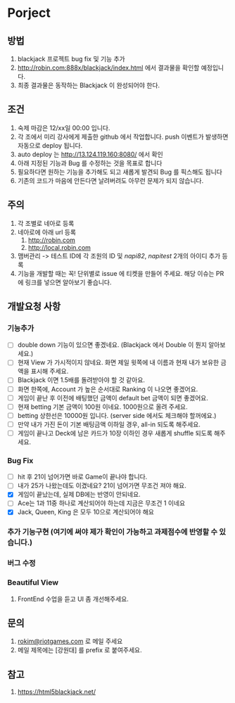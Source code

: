 # Porject

## 방법
1. blackjack 프로젝트 bug fix 및 기능 추가
2. http://robin.com:888x/blackjack/index.html 에서 결과물을 확인할 예정입니다.
3. 최종 결과물은 동작하는 Blackjack 이 완성되어야 한다.

## 조건
1. 숙제 마감은 12/xx일 00:00 입니다.
2. 각 조에서 미리 강사에게 제출한 github 에서 작업합니다. push 이벤트가 발생하면 자동으로 deploy 됩니다.
3. auto deploy 는 http://13.124.119.160:8080/ 에서 확인
4. 아래 지정된 기능과 Bug 를 수정하는 것을 목표로 합니다
5. 필요하다면 원하는 기능을 추가해도 되고 새롭게 발견되 Bug 를 픽스해도 됩니다
6. 기존의 코드가 마음에 안든다면 날려버려도 아무런 문제가 되지 않습니다.

## 주의
1. 각 조별로 네아로 등록
2. 네아로에 아래 url 등록
    1. http://robin.com
    2. http://local.robin.com
3. 맴버관리 -> 테스트 ID에 각 조원의 ID 및 *napi82*, *napitest* 2개의 아이디 추가 등록
4. 기능을 개발할 때는 꼭! 단위별로 issue 에 티켓을 만들어 주세요. 해당 이슈는 PR에 링크를 넣으면 알아보기 좋습니다.

## 개발요청 사항
### 기능추가
- [ ] double down 기능이 있으면 좋겠네요. (Blackjack 에서 Double 이 뭔지 알아보세요.)
- [ ] 현재 View 가 가시적이지 않네요. 화면 제일 윗쪽에 내 이름과 현재 내가 보유한 금액을 표시해 주세요.
- [ ] Blackjack 이면 1.5배를 돌려받아야 할 것 같아요.
- [ ] 화면 한쪽에, Account 가 높은 순서대로 Ranking 이 나오면 좋겠어요.
- [ ] 게임이 끝난 후 이전에 배팅했던 금액이 default bet 금액이 되면 좋겠어요.
- [ ] 현재 betting 기본 금액이 100원 이네요. 1000원으로 올려 주세요.
- [ ] betting 상한선은 10000원 입니다. (server side 에서도 체크해야 할꺼에요.)
- [ ] 만약 내가 가진 돈이 기본 배팅금액 이하일 경우, all-in 되도록 해주세요.
- [ ] 게임이 끝나고 Deck에 남은 카드가 10장 이하인 경우 새롭게 shuffle 되도록 해주세요.

### Bug Fix
- [ ] hit 후 21이 넘어가면 바로 Game이 끝나야 합니다.
- [ ] 내가 25가 나왔는데도 이겼네요? 21이 넘어가면 무조건 져야 해요.
- [x] 게임이 끝났는데, 실제 DB에는 반영이 안되네요.
- [ ] Ace는 1과 11중 하나로 계산되어야 하는데 지금은 무조건 1 이네요
- [x] Jack, Queen, King 은 모두 10으로 계산되어야 해요

### 추가 기능구현 (여기에 써야 제가 확인이 가능하고 과제점수에 반영할 수 있습니다.)

### 버그 수정

### Beautiful View
1. FrontEnd 수업을 듣고 UI 좀 개선해주세요.

## 문의
1. rokim@riotgames.com 로 메일 주세요
2. 메일 제목에는 [강원대] 를 prefix 로 붙여주세요.

## 참고 
1. https://html5blackjack.net/

